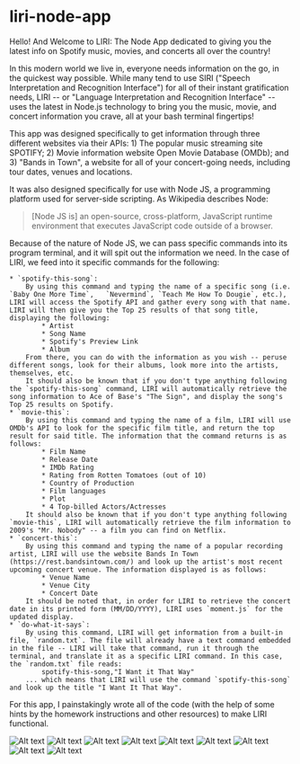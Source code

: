 # liri-node-app

Hello! And Welcome to LIRI: The Node App dedicated to giving you the latest info on Spotify music, movies, and concerts all over the country!

In this modern world we live in, everyone needs information on the go, in the quickest way possible. While many tend to use SIRI ("Speech Interpretation and Recognition Interface") for all of their instant gratification needs, LIRI -- or "Language Interpretation and Recognition Interface" -- uses the latest in Node.js technology to bring you the music, movie, and concert information you crave, all at your bash terminal fingertips!

This app was designed specifically to get information through three different websites via their APIs:
    1) The popular music streaming site SPOTIFY; 
    2) Movie information website Open Movie Database (OMDb); and
    3) "Bands in Town", a website for all of your concert-going needs, including tour dates, venues and locations.

It was also designed specifically for use with Node JS, a programming platform used for server-side scripting. As Wikipedia describes Node:

> [Node JS is] an open-source, cross-platform, JavaScript runtime 
> environment that executes JavaScript code outside of a browser.

Because of the nature of Node JS, we can pass specific commands into its program terminal, and it will spit out the information we need. In the case of LIRI, we feed into it specific commands for the following:

    * `spotify-this-song`: 
        By using this command and typing the name of a specific song (i.e. `Baby One More Time`,   `Nevermind`, `Teach Me How To Dougie`, etc.), LIRI will access the Spotify API and gather every song with that name. LIRI will then give you the Top 25 results of that song title, displaying the following:
            * Artist
            * Song Name
            * Spotify's Preview Link
            * Album
        From there, you can do with the information as you wish -- peruse different songs, look for their albums, look more into the artists, themselves, etc.
        It should also be known that if you don't type anything following the `spotify-this-song` command, LIRI will automatically retrieve the song information to Ace of Base's "The Sign", and display the song's Top 25 results on Spotify.
    * `movie-this`: 
        By using this command and typing the name of a film, LIRI will use OMDb's API to look for the specific film title, and return the top result for said title. The information that the command returns is as follows:
            * Film Name
            * Release Date
            * IMDb Rating
            * Rating from Rotten Tomatoes (out of 10)
            * Country of Production
            * Film languages
            * Plot
            * 4 Top-billed Actors/Actresses
        It should also be known that if you don't type anything following `movie-this`, LIRI will automatically retrieve the film information to 2009's "Mr. Nobody" -- a film you can find on Netflix.
    * `concert-this`: 
        By using this command and typing the name of a popular recording artist, LIRI will use the website Bands In Town (https://rest.bandsintown.com/) and look up the artist's most recent upcoming concert venue. The information displayed is as follows:
            * Venue Name
            * Venue City
            * Concert Date
        It should be noted that, in order for LIRI to retrieve the concert date in its printed form (MM/DD/YYYY), LIRI uses `moment.js` for the updated display.
    * `do-what-it-says`: 
        By using this command, LIRI will get information from a built-in file, `random.txt`. The file will already have a text command embedded in the file -- LIRI will take that command, run it through the terminal, and translate it as a specific LIRI command. In this case, the `random.txt` file reads:
            spotify-this-song,"I Want it That Way"
        ... which means that LIRI will use the command `spotify-this-song` and look up the title "I Want It That Way".

For this app, I painstakingly wrote all of the code (with the help of some hints by the homework instructions and other resources) to make LIRI functional. 

![Alt text](/relative/path/to/1.png?raw=true "Optional Title")
![Alt text](/relative/path/to/2.png?raw=true "Optional Title")
![Alt text](/relative/path/to/3.png?raw=true "Optional Title")
![Alt text](/relative/path/to/4.png?raw=true "Optional Title")
![Alt text](/relative/path/to/5.png?raw=true "Optional Title")
![Alt text](/relative/path/to/6.png?raw=true "Optional Title")
![Alt text](/relative/path/to/7.png?raw=true "Optional Title")
![Alt text](/relative/path/to/8.png?raw=true "Optional Title")
![Alt text](/relative/path/to/9.png?raw=true "Optional Title")

